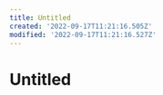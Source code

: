 ```yaml
---
title: Untitled
created: '2022-09-17T11:21:16.505Z'
modified: '2022-09-17T11:21:16.527Z'
---
```


# Untitled
